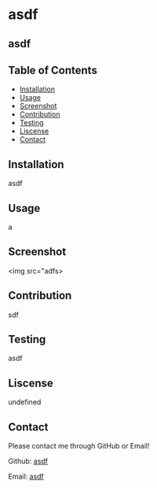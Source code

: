 # asdf

## asdf

## Table of Contents
- [Installation](#installation)
- [Usage](#usage)
- [Screenshot](#screenshot)
- [Contribution](#contribution)
- [Testing](#testing)
- [Liscense](#liscense)
- [Contact](#contact)

## Installation
asdf

## Usage 
a

## Screenshot
<img src="adfs>

## Contribution
sdf

## Testing 
asdf

## Liscense
undefined

## Contact
Please contact me through GitHub or Email!


Github: [asdf](https://github.com/asdf)


Email: [asdf](mailto:asdf)
